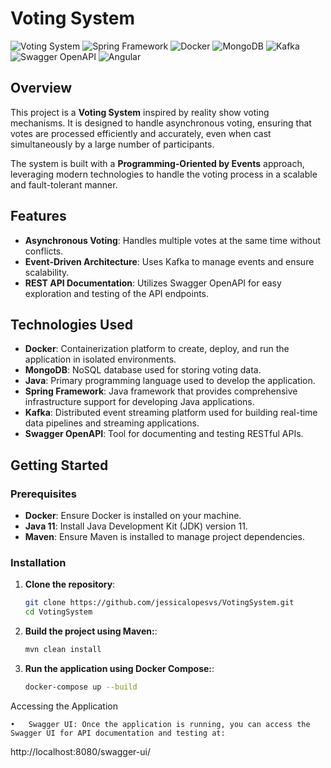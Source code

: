 # Voting System

![Voting System](https://img.shields.io/badge/Java-17-blue)
![Spring Framework](https://img.shields.io/badge/Spring%20Framework-5.3.9-green)
![Docker](https://img.shields.io/badge/Docker-20.10-blue)
![MongoDB](https://img.shields.io/badge/MongoDB-4.4-green)
![Kafka](https://img.shields.io/badge/Kafka-2.8-orange)
![Swagger OpenAPI](https://img.shields.io/badge/Swagger%20OpenAPI-3.0-brightgreen)
![Angular](https://img.shields.io/badge/Angular-18.0-red)

## Overview

This project is a **Voting System** inspired by reality show voting mechanisms. It is designed to handle asynchronous voting, ensuring that votes are processed efficiently and accurately, even when cast simultaneously by a large number of participants.

The system is built with a **Programming-Oriented by Events** approach, leveraging modern technologies to handle the voting process in a scalable and fault-tolerant manner.

## Features

- **Asynchronous Voting**: Handles multiple votes at the same time without conflicts.
- **Event-Driven Architecture**: Uses Kafka to manage events and ensure scalability.
- **REST API Documentation**: Utilizes Swagger OpenAPI for easy exploration and testing of the API endpoints.

## Technologies Used

- **Docker**: Containerization platform to create, deploy, and run the application in isolated environments.
- **MongoDB**: NoSQL database used for storing voting data.
- **Java**: Primary programming language used to develop the application.
- **Spring Framework**: Java framework that provides comprehensive infrastructure support for developing Java applications.
- **Kafka**: Distributed event streaming platform used for building real-time data pipelines and streaming applications.
- **Swagger OpenAPI**: Tool for documenting and testing RESTful APIs.

## Getting Started

### Prerequisites

- **Docker**: Ensure Docker is installed on your machine.
- **Java 11**: Install Java Development Kit (JDK) version 11.
- **Maven**: Ensure Maven is installed to manage project dependencies.

### Installation

1. **Clone the repository**:
   ```bash
   git clone https://github.com/jessicalopesvs/VotingSystem.git
   cd VotingSystem
2. **Build the project using Maven:**:
   ```bash
   mvn clean install
3. **Run the application using Docker Compose:**:
   ```bash
   docker-compose up --build

Accessing the Application

	•	Swagger UI: Once the application is running, you can access the Swagger UI for API documentation and testing at:
http://localhost:8080/swagger-ui/
